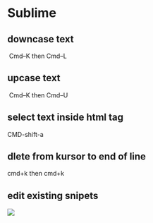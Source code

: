 # Sublime

## downcase text

 Cmd–K then Cmd–L


## upcase text

 Cmd–K then Cmd–U


## select text inside html tag

CMD-shift-a

## dlete from kursor to end of line

cmd+k  then cmd+k


## edit existing snipets

![](https://i.stack.imgur.com/R6abT.png)
